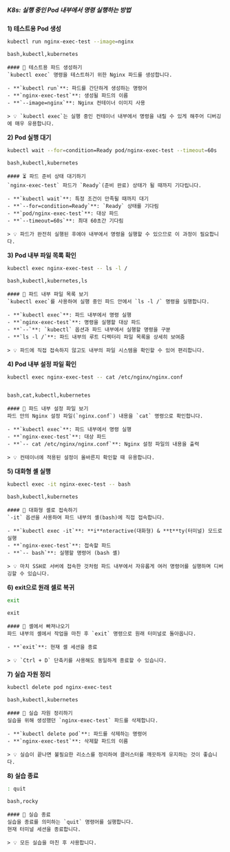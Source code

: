##### K8s: 실행 중인 Pod 내부에서 명령 실행하는 방법 #####

**1) 테스트용 Pod 생성**
```bash
kubectl run nginx-exec-test --image=nginx
```
```tech
bash,kubectl,kubernetes
```
```desc
#### 🚀 테스트용 파드 생성하기
`kubectl exec` 명령을 테스트하기 위한 Nginx 파드를 생성합니다.

- **`kubectl run`**: 파드를 간단하게 생성하는 명령어
- **`nginx-exec-test`**: 생성될 파드의 이름
- **`--image=nginx`**: Nginx 컨테이너 이미지 사용

> 💡 `kubectl exec`는 실행 중인 컨테이너 내부에서 명령을 내릴 수 있게 해주어 디버깅에 매우 유용합니다.
```

**2) Pod 실행 대기**
```bash
kubectl wait --for=condition=Ready pod/nginx-exec-test --timeout=60s
```
```tech
bash,kubectl,kubernetes
```
```desc
#### ⏳ 파드 준비 상태 대기하기
`nginx-exec-test` 파드가 `Ready`(준비 완료) 상태가 될 때까지 기다립니다.

- **`kubectl wait`**: 특정 조건이 만족될 때까지 대기
- **`--for=condition=Ready`**: `Ready` 상태를 기다림
- **`pod/nginx-exec-test`**: 대상 파드
- **`--timeout=60s`**: 최대 60초간 기다림

> 💡 파드가 완전히 실행된 후에야 내부에서 명령을 실행할 수 있으므로 이 과정이 필요합니다.
```

**3) Pod 내부 파일 목록 확인**
```bash
kubectl exec nginx-exec-test -- ls -l /
```
```tech
bash,kubectl,kubernetes,ls
```
```desc
#### 📂 파드 내부 파일 목록 보기
`kubectl exec`를 사용하여 실행 중인 파드 안에서 `ls -l /` 명령을 실행합니다.

- **`kubectl exec`**: 파드 내부에서 명령 실행
- **`nginx-exec-test`**: 명령을 실행할 대상 파드
- **`--`**: `kubectl` 옵션과 파드 내부에서 실행할 명령을 구분
- **`ls -l /`**: 파드 내부의 루트 디렉터리 파일 목록을 상세히 보여줌

> 💡 파드에 직접 접속하지 않고도 내부의 파일 시스템을 확인할 수 있어 편리합니다.
```

**4) Pod 내부 설정 파일 확인**
```bash
kubectl exec nginx-exec-test -- cat /etc/nginx/nginx.conf
```
```no-err-check
```
```tech
bash,cat,kubectl,kubernetes
```
```desc
#### 📄 파드 내부 설정 파일 보기
파드 안의 Nginx 설정 파일(`nginx.conf`) 내용을 `cat` 명령으로 확인합니다.

- **`kubectl exec`**: 파드 내부에서 명령 실행
- **`nginx-exec-test`**: 대상 파드
- **`-- cat /etc/nginx/nginx.conf`**: Nginx 설정 파일의 내용을 출력

> 💡 컨테이너에 적용된 설정이 올바른지 확인할 때 유용합니다.
```

**5) 대화형 셸 실행**
```bash
kubectl exec -it nginx-exec-test -- bash
```
```tech
bash,kubectl,kubernetes
```
```desc
#### 💬 대화형 셸로 접속하기
`-it` 옵션을 사용하여 파드 내부의 셸(bash)에 직접 접속합니다.

- **`kubectl exec -it`**: **i**nteractive(대화형) & **t**ty(터미널) 모드로 실행
- **`nginx-exec-test`**: 접속할 파드
- **`-- bash`**: 실행할 명령어 (bash 셸)

> 💡 마치 SSH로 서버에 접속한 것처럼 파드 내부에서 자유롭게 여러 명령어를 실행하며 디버깅할 수 있습니다.
```

**6) exit으로 원래 셀로 복귀**
```bash
exit
```
```tech
exit
```
```desc
#### 🚪 셸에서 빠져나오기
파드 내부의 셸에서 작업을 마친 후 `exit` 명령으로 원래 터미널로 돌아옵니다.

- **`exit`**: 현재 셸 세션을 종료

> 💡 `Ctrl + D` 단축키를 사용해도 동일하게 종료할 수 있습니다.
```

**7) 실습 자원 정리**
```bash
kubectl delete pod nginx-exec-test
```
```tech
bash,kubectl,kubernetes
```
```desc
#### 🧹 실습 자원 정리하기
실습을 위해 생성했던 `nginx-exec-test` 파드를 삭제합니다.

- **`kubectl delete pod`**: 파드를 삭제하는 명령어
- **`nginx-exec-test`**: 삭제할 파드의 이름

> 💡 실습이 끝나면 불필요한 리소스를 정리하여 클러스터를 깨끗하게 유지하는 것이 좋습니다.
```

**8) 실습 종료**

```bash
: quit
```

```tech
bash,rocky
```

```desc
#### 👋 실습 종료
실습을 종료를 의미하는 `quit` 명령어를 실행합니다.
현재 터미널 세션을 종료합니다.

> 💡 모든 실습을 마친 후 사용합니다.
```